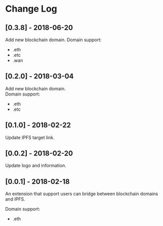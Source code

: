 # Change Log

## [0.3.8] - 2018-06-20

Add new blockchain domain.
Domain support:
- .eth
- .etc
- .wan

## [0.2.0] - 2018-03-04

Add new blockchain domain.  
Domain support:
- .eth
- .etc

## [0.1.0] - 2018-02-22

Update IPFS target link.

## [0.0.2] - 2018-02-20

Update logo and information.

## [0.0.1] - 2018-02-18
An extension that support users can bridge between blockchain domains and IPFS.

Domain support:
- .eth
